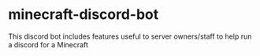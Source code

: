 # minecraft-discord-bot
This discord bot includes features useful to server owners/staff to help run a discord for a Minecraft
